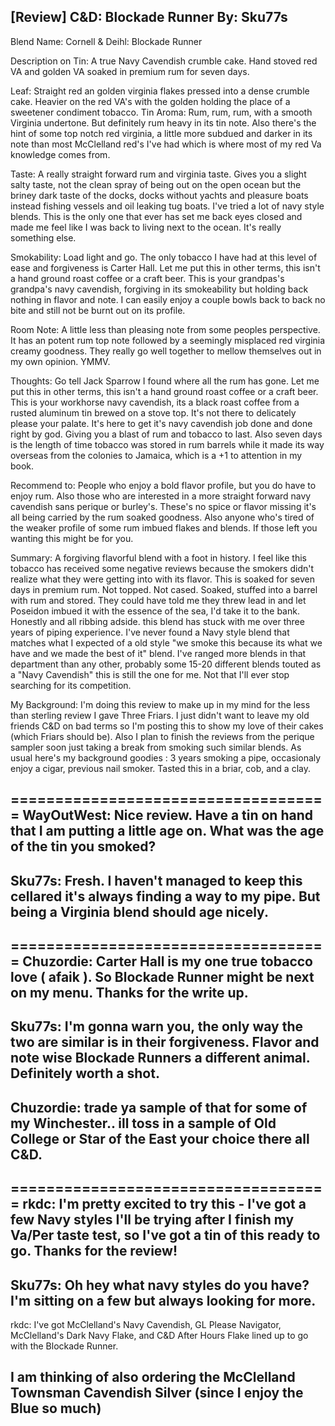 [Review] C&D: Blockade Runner
By: Sku77s
---
Blend Name: Cornell & Deihl: Blockade Runner

Description on Tin: A true Navy Cavendish crumble cake. Hand stoved red VA and golden VA soaked in premium rum for seven days.

Leaf: Straight red an golden virginia flakes pressed into a dense crumble cake. Heavier on the red VA's with the golden holding the place of a sweetener condiment tobacco.
Tin Aroma: Rum, rum, rum, with a smooth Virginia undertone. But definitely rum heavy in its tin note. Also there's the hint of some top notch red virginia, a little more subdued and darker in its note than most McClelland red's I've had which is where most of my red Va knowledge comes from. 

Taste: A really straight forward rum and virginia taste. Gives you a slight salty taste, not the clean spray of being out on the open ocean but the briney dark taste of the docks, docks without yachts and pleasure boats instead fishing vessels and oil leaking tug boats. I've tried a lot of navy style blends. This is the only one that ever has set me back eyes closed and made me feel like I was back to living next to the ocean. It's really something else.

Smokability: Load light and go. The only tobacco I have had at this level of ease and forgiveness is Carter Hall. Let me put this in other terms, this isn't a hand ground roast coffee or a craft beer. This is your grandpas's grandpa's navy cavendish, forgiving in its smokeability but holding back nothing in flavor and note. I can easily enjoy a couple bowls back to back no bite and still not be burnt out on its profile.

Room Note: A little less than pleasing note from some peoples perspective. It has an potent rum top note followed by a seemingly misplaced red virginia creamy goodness. They really go well together to mellow themselves out in my own opinion. YMMV. 

Thoughts: Go tell Jack Sparrow I found where all the rum has gone. Let me put this in other terms, this isn't a hand ground roast coffee or a craft beer. This is your workhorse navy cavendish, its a black roast coffee from a rusted aluminum tin brewed on a stove top. It's not there to delicately please your palate. It's here to get it's navy cavendish job done and done right by god. Giving you a blast of rum and tobacco to last. Also seven days is the length of time tobacco was stored in rum barrels while it made its way overseas from the colonies to Jamaica, which is a +1 to attention in my book.

Recommend to: People who enjoy a bold flavor profile, but you do have to enjoy rum. Also those who are interested in a more straight forward navy cavendish sans perique or burley's. These's no spice or flavor missing it's all being carried by the rum soaked goodness. Also anyone who's tired of the weaker profile of some rum imbued flakes and blends. If those left you wanting this might be for you.

Summary: A forgiving flavorful blend with a foot in history. I feel like this tobacco has received some negative reviews because the smokers didn't realize what they were getting into with its flavor. This is soaked for seven days in premium rum. Not topped. Not cased. Soaked, stuffed into a barrel with rum and stored. They could have told me they threw lead in and let Poseidon imbued it with the essence of the sea, I'd take it to the bank.
Honestly and all ribbing adside. this blend has stuck with me over three years of piping experience. I've never found a Navy style blend that matches what I expected of a old style "we smoke this because its what we have and we made the best of it" blend. I've ranged more blends in that department than any other, probably some 15-20 different blends touted as a "Navy Cavendish" this is still the one for me. Not that I'll ever stop searching for its competition.

My Background: I'm doing this review to make up in my mind for the less than sterling review I gave Three Friars. I just didn't want to leave my old friends C&D on bad terms so I'm posting this to show my love of their cakes (which Friars should be).  Also I plan to finish the reviews from the perique sampler soon just taking a break from smoking such similar blends.
 As usual here's my background goodies : 3 years smoking a pipe, occasionaly enjoy a cigar, previous nail smoker. Tasted this in a briar, cob, and a clay.

====================================
WayOutWest: Nice review. Have a tin on hand that I am putting a little age on. What was the age of the tin you smoked?
--
Sku77s: Fresh. I haven't managed to keep this cellared it's always finding a way to my pipe. But being a Virginia blend should age nicely.
--
====================================
Chuzordie: Carter Hall is my one true tobacco love ( afaik ).  So Blockade Runner might be next on my menu.  Thanks for the write up.
--
Sku77s: I'm gonna warn you, the only way the two are similar is in their forgiveness. Flavor and note wise Blockade Runners a different animal. Definitely worth a shot.
--
Chuzordie: trade ya sample of that for some of my  Winchester.. ill toss in a sample of Old College or Star of the East   your choice  there all C&D.
--
====================================
rkdc: I'm pretty excited to try this - I've got a few Navy styles I'll be trying after I finish my Va/Per taste test, so I've got a tin of this ready to go.  Thanks for the review!
--
Sku77s: Oh hey what navy styles do you have? I'm sitting on a few but always looking for more.
--
rkdc: I've got McClelland's Navy Cavendish, GL Please Navigator, McClelland's Dark Navy Flake, and C&D After Hours Flake lined up to go with the Blockade Runner. 

I am thinking of also ordering the McClelland Townsman Cavendish Silver (since I enjoy the Blue so much)
--
